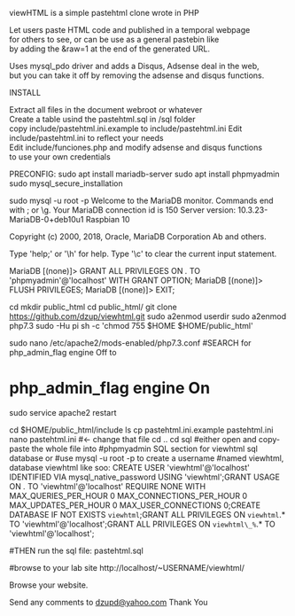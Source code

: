 viewHTML is a simple pastehtml clone wrote in PHP

Let users paste HTML code and published in a temporal webpage<br>
for others to see, or can be use as a general pastebin like<br>
by adding the &raw=1 at the end of the generated URL.<br>

Uses mysql_pdo driver and adds a Disqus, Adsense deal in the web,<br>
but you can take it off by removing the adsense and disqus functions.<br>

INSTALL

Extract all files in the document webroot or whatever <br>
Create a table usind the pastehtml.sql in /sql folder<br>
copy include/pastehtml.ini.example to include/pastehtml.ini
Edit include/pastehtml.ini to reflect your needs<br>
Edit include/funciones.php and modify adsense and disqus functions<br>
to use your own credentials<br>

PRECONFIG:
sudo apt install mariadb-server
sudo apt install phpmyadmin
sudo mysql_secure_installation

sudo mysql -u root -p
Welcome to the MariaDB monitor.  Commands end with ; or \g.
Your MariaDB connection id is 150
Server version: 10.3.23-MariaDB-0+deb10u1 Raspbian 10

Copyright (c) 2000, 2018, Oracle, MariaDB Corporation Ab and others.

Type 'help;' or '\h' for help. Type '\c' to clear the current input statement.

MariaDB [(none)]> GRANT ALL PRIVILEGES ON *.* TO 'phpmyadmin'@'localhost' WITH GRANT OPTION;
MariaDB [(none)]> FLUSH PRIVILEGES;
MariaDB [(none)]> EXIT;

cd
mkdir public_html
cd public_html/
git clone https://github.com/dzup/viewhtml.git
sudo a2enmod userdir
sudo a2enmod php7.3
sudo -Hu pi sh -c 'chmod 755 $HOME $HOME/public_html'

sudo nano /etc/apache2/mods-enabled/php7.3.conf
#SEARCH for php_admin_flag engine Off to 
# php_admin_flag engine On

sudo service apache2 restart

cd $HOME/public_html/include
ls
cp pastehtml.ini.example pastehtml.ini
nano pastehtml.ini  #<- change that file
cd ..
cd sql
#either open and copy-paste the whole file into 
#phpmyadmin SQL section for viewhtml sql database or
#use mysql -u root -p to create a username
#named viewhtml, database viewhtml like soo:
CREATE USER 'viewhtml'@'localhost' IDENTIFIED VIA mysql_native_password USING 'viewhtml';GRANT USAGE ON *.* TO 'viewhtml'@'localhost' REQUIRE NONE WITH MAX_QUERIES_PER_HOUR 0 MAX_CONNECTIONS_PER_HOUR 0 MAX_UPDATES_PER_HOUR 0 MAX_USER_CONNECTIONS 0;CREATE DATABASE IF NOT EXISTS `viewhtml`;GRANT ALL PRIVILEGES ON `viewhtml`.* TO 'viewhtml'@'localhost';GRANT ALL PRIVILEGES ON `viewhtml\_%`.* TO 'viewhtml'@'localhost';

#THEN run the sql file: pastehtml.sql

#browse to your lab site
http://localhost/~USERNAME/viewhtml/





Browse your website.

Send any comments to dzupd@yahoo.com
Thank You
